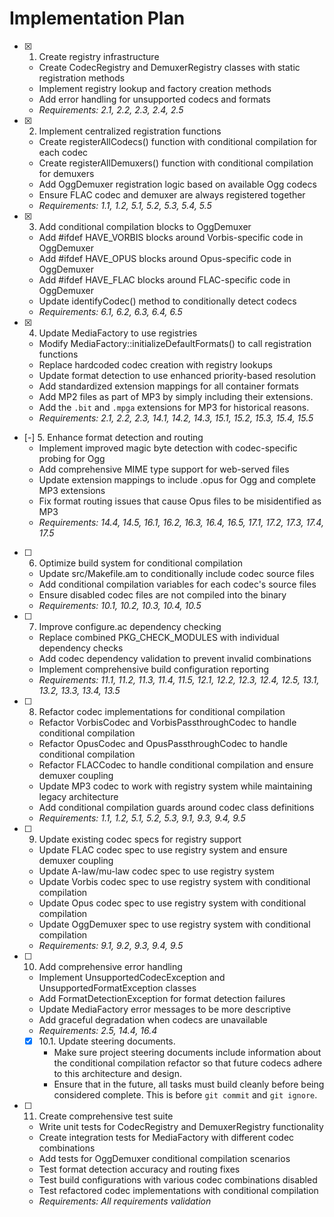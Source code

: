 # Implementation Plan

- [x] 1. Create registry infrastructure
  - Create CodecRegistry and DemuxerRegistry classes with static registration methods
  - Implement registry lookup and factory creation methods
  - Add error handling for unsupported codecs and formats
  - _Requirements: 2.1, 2.2, 2.3, 2.4, 2.5_

- [x] 2. Implement centralized registration functions
  - Create registerAllCodecs() function with conditional compilation for each codec
  - Create registerAllDemuxers() function with conditional compilation for demuxers
  - Add OggDemuxer registration logic based on available Ogg codecs
  - Ensure FLAC codec and demuxer are always registered together
  - _Requirements: 1.1, 1.2, 5.1, 5.2, 5.3, 5.4, 5.5_

- [x] 3. Add conditional compilation blocks to OggDemuxer
  - Add #ifdef HAVE_VORBIS blocks around Vorbis-specific code in OggDemuxer
  - Add #ifdef HAVE_OPUS blocks around Opus-specific code in OggDemuxer
  - Add #ifdef HAVE_FLAC blocks around FLAC-specific code in OggDemuxer
  - Update identifyCodec() method to conditionally detect codecs
  - _Requirements: 6.1, 6.2, 6.3, 6.4, 6.5_

- [x] 4. Update MediaFactory to use registries
  - Modify MediaFactory::initializeDefaultFormats() to call registration functions
  - Replace hardcoded codec creation with registry lookups
  - Update format detection to use enhanced priority-based resolution
  - Add standardized extension mappings for all container formats
  - Add MP2 files as part of MP3 by simply including their extensions.
  - Add the `.bit` and `.mpga` extensions for MP3 for historical reasons.
  - _Requirements: 2.1, 2.2, 2.3, 14.1, 14.2, 14.3, 15.1, 15.2, 15.3, 15.4, 15.5_

- [-] 5. Enhance format detection and routing
  - Implement improved magic byte detection with codec-specific probing for Ogg
  - Add comprehensive MIME type support for web-served files
  - Update extension mappings to include .opus for Ogg and complete MP3 extensions
  - Fix format routing issues that cause Opus files to be misidentified as MP3
  - _Requirements: 14.4, 14.5, 16.1, 16.2, 16.3, 16.4, 16.5, 17.1, 17.2, 17.3, 17.4, 17.5_

- [ ] 6. Optimize build system for conditional compilation
  - Update src/Makefile.am to conditionally include codec source files
  - Add conditional compilation variables for each codec's source files
  - Ensure disabled codec files are not compiled into the binary
  - _Requirements: 10.1, 10.2, 10.3, 10.4, 10.5_

- [ ] 7. Improve configure.ac dependency checking
  - Replace combined PKG_CHECK_MODULES with individual dependency checks
  - Add codec dependency validation to prevent invalid combinations
  - Implement comprehensive build configuration reporting
  - _Requirements: 11.1, 11.2, 11.3, 11.4, 11.5, 12.1, 12.2, 12.3, 12.4, 12.5, 13.1, 13.2, 13.3, 13.4, 13.5_

- [ ] 8. Refactor codec implementations for conditional compilation
  - Refactor VorbisCodec and VorbisPassthroughCodec to handle conditional compilation
  - Refactor OpusCodec and OpusPassthroughCodec to handle conditional compilation  
  - Refactor FLACCodec to handle conditional compilation and ensure demuxer coupling
  - Update MP3 codec to work with registry system while maintaining legacy architecture
  - Add conditional compilation guards around codec class definitions
  - _Requirements: 1.1, 1.2, 5.1, 5.2, 5.3, 9.1, 9.3, 9.4, 9.5_

- [ ] 9. Update existing codec specs for registry support
  - Update FLAC codec spec to use registry system and ensure demuxer coupling
  - Update A-law/mu-law codec spec to use registry system
  - Update Vorbis codec spec to use registry system with conditional compilation
  - Update Opus codec spec to use registry system with conditional compilation
  - Update OggDemuxer spec to use registry system with conditional compilation
  - _Requirements: 9.1, 9.2, 9.3, 9.4, 9.5_

- [ ] 10. Add comprehensive error handling
  - Implement UnsupportedCodecException and UnsupportedFormatException classes
  - Add FormatDetectionException for format detection failures
  - Update MediaFactory error messages to be more descriptive
  - Add graceful degradation when codecs are unavailable
  - _Requirements: 2.5, 14.4, 16.4_
  - [x] 10.1. Update steering documents.
    - Make sure project steering documents include information about the conditional compilation refactor so that future codecs adhere to this architecture and design.
    - Ensure that in the future, all tasks must build cleanly before being considered complete. This is before `git commit` and `git ignore`.

- [ ] 11. Create comprehensive test suite
  - Write unit tests for CodecRegistry and DemuxerRegistry functionality
  - Create integration tests for MediaFactory with different codec combinations
  - Add tests for OggDemuxer conditional compilation scenarios
  - Test format detection accuracy and routing fixes
  - Test build configurations with various codec combinations disabled
  - Test refactored codec implementations with conditional compilation
  - _Requirements: All requirements validation_